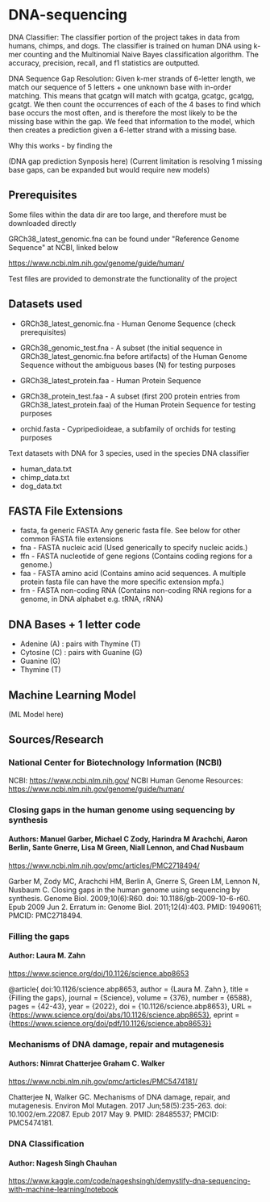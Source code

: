 # DNA-sequencing
DNA Classifier:
The classifier portion of the project takes in data from humans, chimps, and dogs. The classifier
is trained on human DNA using k-mer counting and the Multinomial Naive Bayes classification algorithm.
The accuracy, precision, recall, and f1 statistics are outputted. 

DNA Sequence Gap Resolution:
Given k-mer strands of 6-letter length, we match our sequence of 5 letters + one unknown base with in-order
matching. This means that gcatgn will match with gcatga, gcatgc, gcatgg, gcatgt. We then count the occurrences
of each of the 4 bases to find which base occurs the most often, and is therefore the most likely to be the
missing base within the gap. We feed that information to the model, which then creates a prediction given a
6-letter strand with a missing base.

Why this works - by finding the 

(DNA gap prediction Synposis here)
(Current limitation is resolving 1 missing base gaps, can be expanded but would require new models)

## Prerequisites
Some files within the data dir are too large, and therefore must be downloaded directly

GRCh38_latest_genomic.fna can be found under "Reference Genome Sequence" at NCBI, linked below

https://www.ncbi.nlm.nih.gov/genome/guide/human/

Test files are provided to demonstrate the functionality of the project



## Datasets used
* GRCh38_latest_genomic.fna - Human Genome Sequence (check prerequisites)
* GRCh38_genomic_test.fna - A subset (the initial sequence in GRCh38_latest_genomic.fna before artifacts)
 of the Human Genome Sequence without the ambiguous bases (N) for testing purposes


* GRCh38_latest_protein.faa - Human Protein Sequence
* GRCh38_protein_test.faa - A subset (first 200 protein entries from GRCh38_latest_protein.faa) 
 of the Human Protein Sequence for testing purposes


* orchid.fasta - Cypripedioideae, a subfamily of orchids for testing purposes

Text datasets with DNA for 3 species, used in the species DNA classifier
* human_data.txt
* chimp_data.txt
* dog_data.txt


## FASTA File Extensions 

* fasta, fa	generic FASTA	Any generic fasta file. See below for other common FASTA file extensions
* fna - FASTA nucleic acid	(Used generically to specify nucleic acids.)
* ffn - FASTA nucleotide of gene regions (Contains coding regions for a genome.)
* faa - FASTA amino acid (Contains amino acid sequences. A multiple protein fasta file can have the more specific extension mpfa.)
* frn - FASTA non-coding RNA (Contains non-coding RNA regions for a genome, in DNA alphabet e.g. tRNA, rRNA)


## DNA Bases + 1 letter code
* Adenine (A) : pairs with Thymine (T)
* Cytosine (C) : pairs with Guanine (G)
* Guanine (G)
* Thymine (T)


## Machine Learning Model
(ML Model here)


## Sources/Research


### National Center for Biotechnology Information (NCBI)
NCBI: https://www.ncbi.nlm.nih.gov/
NCBI Human Genome Resources: https://www.ncbi.nlm.nih.gov/genome/guide/human/


### Closing gaps in the human genome using sequencing by synthesis
#### Authors: Manuel Garber, Michael C Zody, Harindra M Arachchi, Aaron Berlin, Sante Gnerre, Lisa M Green, Niall Lennon, and Chad Nusbaum

https://www.ncbi.nlm.nih.gov/pmc/articles/PMC2718494/

Garber M, Zody MC, Arachchi HM, Berlin A, Gnerre S, Green LM, Lennon N, Nusbaum C. Closing gaps in the human genome using sequencing by synthesis. Genome Biol. 2009;10(6):R60. doi: 10.1186/gb-2009-10-6-r60. Epub 2009 Jun 2. Erratum in: Genome Biol. 2011;12(4):403. PMID: 19490611; PMCID: PMC2718494.


### Filling the gaps
#### Author: Laura M. Zahn

https://www.science.org/doi/10.1126/science.abp8653

@article{
doi:10.1126/science.abp8653,
author = {Laura M. Zahn },
title = {Filling the gaps},
journal = {Science},
volume = {376},
number = {6588},
pages = {42-43},
year = {2022},
doi = {10.1126/science.abp8653},
URL = {https://www.science.org/doi/abs/10.1126/science.abp8653},
eprint = {https://www.science.org/doi/pdf/10.1126/science.abp8653}}


### Mechanisms of DNA damage, repair and mutagenesis
#### Authors: Nimrat Chatterjee Graham C. Walker

https://www.ncbi.nlm.nih.gov/pmc/articles/PMC5474181/

Chatterjee N, Walker GC. Mechanisms of DNA damage, repair, and mutagenesis. Environ Mol Mutagen. 2017 Jun;58(5):235-263. doi: 10.1002/em.22087. Epub 2017 May 9. PMID: 28485537; PMCID: PMC5474181.


### DNA Classification
#### Author: Nagesh Singh Chauhan

https://www.kaggle.com/code/nageshsingh/demystify-dna-sequencing-with-machine-learning/notebook

